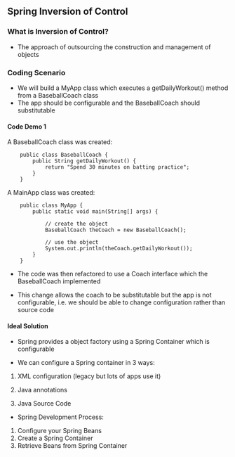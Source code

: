 ## Spring Inversion of Control

### What is Inversion of Control?

- The approach of outsourcing the construction and management of objects

### Coding Scenario

- We will build a MyApp class which executes a getDailyWorkout() method from a BaseballCoach class
- The app should be configurable and the BaseballCoach should substitutable

#### Code Demo 1

A BaseballCoach class was created:


		public class BaseballCoach {
			public String getDailyWorkout() {
				return "Spend 30 minutes on batting practice";
			}
		}

A MainApp class was created:

		public class MyApp {
			public static void main(String[] args) {
				
				// create the object
				BaseballCoach theCoach = new BaseballCoach();
				
				// use the object
				System.out.println(theCoach.getDailyWorkout());
			}
		}

- The code was then refactored to use a Coach interface which the BaseballCoach implemented

- This change allows the coach to be substitutable but the app is not configurable, i.e. we should be able to change configuration rather than source code

#### Ideal Solution

- Spring provides a object factory using a Spring Container which is configurable

- We can configure a Spring container in 3 ways:

1) XML configuration (legacy but lots of apps use it)

2) Java annotations

3) Java Source Code

- Spring Development Process:

1) Configure your Spring Beans
2) Create a Spring Container
3) Retrieve Beans from Spring Container